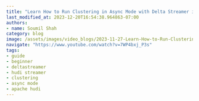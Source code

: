 ```yaml
---
title: "Learn How to Run Clustering in Async Mode with Delta Streamer in Continuous Mode | Hands on Labs |#8"
last_modified_at: 2023-12-20T16:54:38.964863-07:00
authors:
- name: Soumil Shah
category: blog
image: /assets/images/video_blogs/2023-11-27-Learn-How-to-Run-Clustering-in-Async-Mode-with-DeltaStreamer-in-Continuous-Mode-Hands-on-Labs-8.png
navigate: "https://www.youtube.com/watch?v=7WP4bxj_P3s"
tags:
- guide
- beginner
- deltastreamer
- hudi streamer
- clustering
- async mode
- apache hudi
---
```




